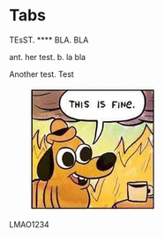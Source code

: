 # Tabs

TEsST. **** BLA. BLA

ant. her test. b. la bla

Another test. Test

<figure><img src=".gitbook/assets/this is fine.jpeg" alt=""><figcaption></figcaption></figure>

LMAO1234
